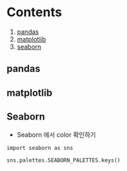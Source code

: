 # Contents
1. [pandas](#pandas)
2. [matplotlib](#matplotlib)
3. [seaborn](#seaborn)

## pandas

## matplotlib

## Seaborn
- Seaborn 에서 color 확인하기
```
import seaborn as sns

sns.palettes.SEABORN_PALETTES.keys()
```
